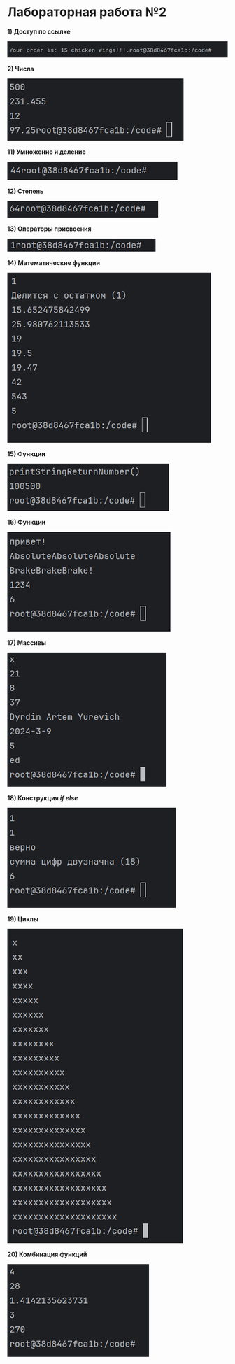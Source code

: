 # Лабораторная работа №2

__1) Доступ по ссылке__

![res1](https://github.com/ArtemDyrdin/WEB/blob/main/lab_2/res/1.jpg)

__2) Числа__

![res2](https://github.com/ArtemDyrdin/WEB/blob/main/lab_2/res/2.jpg)

__11) Умножение и деление__

![res3](https://github.com/ArtemDyrdin/WEB/blob/main/lab_2/res/3.jpg)

__12) Степень__

![res4](https://github.com/ArtemDyrdin/WEB/blob/main/lab_2/res/4.jpg)

__13) Операторы присвоения__

![res5](https://github.com/ArtemDyrdin/WEB/blob/main/lab_2/res/5.jpg)

__14) Математические функции__

![res6](https://github.com/ArtemDyrdin/WEB/blob/main/lab_2/res/6.jpg)

__15) Функции__

![res7](https://github.com/ArtemDyrdin/WEB/blob/main/lab_2/res/7.jpg)

__16) Функции__

![res8](https://github.com/ArtemDyrdin/WEB/blob/main/lab_2/res/8.jpg)

__17) Массивы__

![res9](https://github.com/ArtemDyrdin/WEB/blob/main/lab_2/res/9.jpg)

__18) Конструкция _if else___

![res10](https://github.com/ArtemDyrdin/WEB/blob/main/lab_2/res/10.jpg)

__19) Циклы__

![res11](https://github.com/ArtemDyrdin/WEB/blob/main/lab_2/res/11.jpg)

__20) Комбинация функций__

![res12](https://github.com/ArtemDyrdin/WEB/blob/main/lab_2/res/12.jpg)

